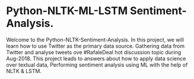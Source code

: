 # Python-NLTK-ML-LSTM  Sentiment-Analysis. 
Welcome to the Python-NLTK-Sentiment-Analysis.
In this project, we will learn how to use Twitter as the primary data source.
Gathering data from Twitter and analyse tweets ove #RafaleDeal hot discussion topic during Aug-2018.
This project leads to answers about how to apply data science over textual data, 
Performing sentiment analysis using ML with the help of NLTK & LSTM.
